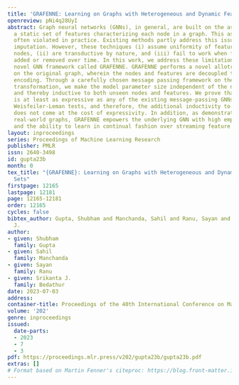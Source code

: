 ```yaml
---
title: 'GRAFENNE: Learning on Graphs with Heterogeneous and Dynamic Feature Sets'
openreview: pNi4q28UyI
abstract: Graph neural networks (GNNs), in general, are built on the assumption of
  a static set of features characterizing each node in a graph. This assumption is
  often violated in practice. Existing methods partly address this issue through feature
  imputation. However, these techniques (i) assume uniformity of feature set across
  nodes, (ii) are transductive by nature, and (iii) fail to work when features are
  added or removed over time. In this work, we address these limitations through a
  novel GNN framework called GRAFENNE. GRAFENNE performs a novel allotropic transformation
  on the original graph, wherein the nodes and features are decoupled through a bipartite
  encoding. Through a carefully chosen message passing framework on the allotropic
  transformation, we make the model parameter size independent of the number of features
  and thereby inductive to both unseen nodes and features. We prove that GRAFENNE
  is at least as expressive as any of the existing message-passing GNNs in terms of
  Weisfeiler-Leman tests, and therefore, the additional inductivity to unseen features
  does not come at the cost of expressivity. In addition, as demonstrated over four
  real-world graphs, GRAFENNE empowers the underlying GNN with high empirical efficacy
  and the ability to learn in continual fashion over streaming feature sets.
layout: inproceedings
series: Proceedings of Machine Learning Research
publisher: PMLR
issn: 2640-3498
id: gupta23b
month: 0
tex_title: "{GRAFENNE}: Learning on Graphs with Heterogeneous and Dynamic Feature
  Sets"
firstpage: 12165
lastpage: 12181
page: 12165-12181
order: 12165
cycles: false
bibtex_author: Gupta, Shubham and Manchanda, Sahil and Ranu, Sayan and Bedathur, Srikanta
  J.
author:
- given: Shubham
  family: Gupta
- given: Sahil
  family: Manchanda
- given: Sayan
  family: Ranu
- given: Srikanta J.
  family: Bedathur
date: 2023-07-03
address: 
container-title: Proceedings of the 40th International Conference on Machine Learning
volume: '202'
genre: inproceedings
issued:
  date-parts:
  - 2023
  - 7
  - 3
pdf: https://proceedings.mlr.press/v202/gupta23b/gupta23b.pdf
extras: []
# Format based on Martin Fenner's citeproc: https://blog.front-matter.io/posts/citeproc-yaml-for-bibliographies/
---
```

